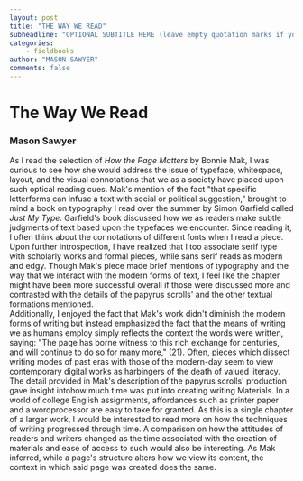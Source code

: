 ```yaml
---
layout: post
title: "THE WAY WE READ"
subheadline: "OPTIONAL SUBTITLE HERE (leave empty quotation marks if you don't subtitle)"
categories:
    - fieldbooks
author: "MASON SAWYER"
comments: false
---
```

# The Way We Read
### Mason Sawyer
As I read the selection of _How the Page Matters_ by Bonnie Mak, I was curious to see how she would address the issue of typeface, whitespace, layout, and the visual connotations that we as a society have placed upon such optical reading cues. Mak's mention of the fact "that specific letterforms can infuse a text with social or political suggestion," brought to mind a book on typography I read over the summer by Simon Garfield called _Just My Type._ Garfield's book discussed how we as readers make subtle judgments of text based upon the typefaces we encounter. Since reading it, I often think about the connotations of different fonts when I read a piece. Upon further introspection, I have realized that I too associate serif type with scholarly works and formal pieces, while sans serif reads as modern and edgy. Though Mak's piece made brief mentions of typography and the way that we interact with the modern forms of text, I feel like the chapter might have been more successful overall if those were discussed more and contrasted with the details of the papyrus scrolls' and the other textual formations mentioned. 
<br>
Additionally, I enjoyed the fact that Mak's work didn't diminish the modern forms of writing but instead emphasized the fact that the means of writing we as humans employ simply reflects the context the words were written, saying: "The page has borne witness to this rich exchange for centuries, and will continue to do so for many more," (21). Often, pieces which dissect writing modes of past eras with those of the modern-day seem to view contemporary digital works as harbingers of the death of valued literacy. The detail provided in Mak's description of the papyrus scrolls' production gave insight intohow much time was put into creating writing Materials. In a world of college English assignments, affordances such as printer paper and a wordprocessor are easy to take for granted. As this is a single chapter of a larger work, I would be interested to read more on how the techniques of writing progressed through time. A comparison on how the attitudes of readers and writers changed as the time associated with the creation of materials and ease of access to such would also be interesting. As Mak inferred, while a page's structure alters how we view its content, the context in which said page was created does the same. 
